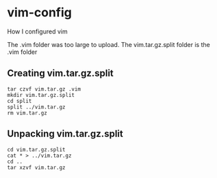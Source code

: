 # vim-config
How I configured vim


The .vim folder was too large to upload. The vim.tar.gz.split folder is the .vim folder

## Creating vim.tar.gz.split
```
tar czvf vim.tar.gz .vim
mkdir vim.tar.gz.split
cd split
split ../vim.tar.gz
rm vim.tar.gz
```

## Unpacking vim.tar.gz.split
```
cd vim.tar.gz.split
cat * > ../vim.tar.gz
cd ..
tar xzvf vim.tar.gz
```
